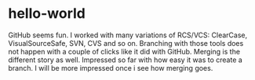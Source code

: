 # hello-world

GitHub seems fun. I worked with many variations of RCS/VCS: ClearCase, VisualSourceSafe, SVN, CVS and so on.
Branching with those tools does not happen with a couple of clicks like it did with GitHub. Merging is the different story as well.
Impressed so far with how easy it was to create a branch. I will be more impressed once i see how merging goes.
